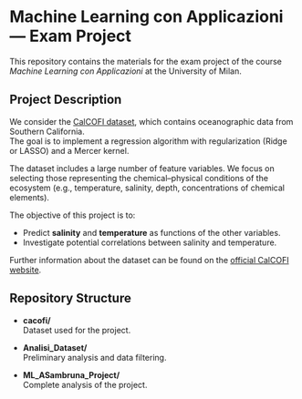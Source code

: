 # Machine Learning con Applicazioni — Exam Project

This repository contains the materials for the exam project of the course *Machine Learning con Applicazioni* at the University of Milan.  

## Project Description  

We consider the [CalCOFI dataset](https://www.kaggle.com/datasets/sohier/calcofi), which contains oceanographic data from Southern California.  
The goal is to implement a regression algorithm with regularization (Ridge or LASSO) and a Mercer kernel.  

The dataset includes a large number of feature variables. We focus on selecting those representing the chemical–physical conditions of the ecosystem (e.g., temperature, salinity, depth, concentrations of chemical elements).  

The objective of this project is to:  
- Predict **salinity** and **temperature** as functions of the other variables.  
- Investigate potential correlations between salinity and temperature.  

Further information about the dataset can be found on the [official CalCOFI website](https://calcofi.org/data/oceanographic-data/bottle-database/).  

## Repository Structure  

- **cacofi/**  
  Dataset used for the project.  

- **Analisi_Dataset/**  
  Preliminary analysis and data filtering.  

- **ML_ASambruna_Project/**  
  Complete analysis of the project.  

